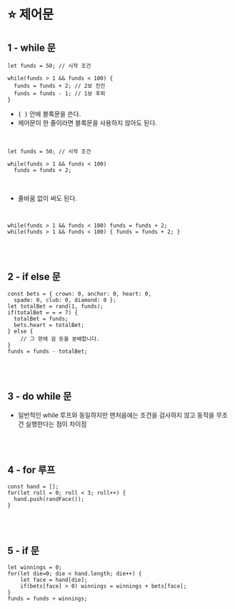 ⭐ 제어문
============

1 - while 문
--------

    let funds = 50; // 시작 조건
    
    while(funds > 1 && funds < 100) {
      funds = funds + 2; // 2보 전진
      funds = funds - 1; // 1보 후퇴
    }

-  `{ }` 안에 블록문을 쓴다.
-  제어문이 한 줄이라면 블록문을 사용하지 않아도 된다.

</br>

    let funds = 50; // 시작 조건
    
    while(funds > 1 && funds < 100)
      funds = funds + 2;

</br>

- 줄바꿈 없이 써도 된다.

</br>

    while(funds > 1 && funds < 100) funds = funds + 2;
    while(funds > 1 && funds < 100) { funds = funds + 2; }

</br>
</br>

2 - if else 문
-----

    const bets = { crown: 0, anchor: 0, heart: 0,
      spade: 0, club: 0, diamond: 0 };
    let totalBet = rand(1, funds);
    if(totalBet = = = 7) {
      totalBet = funds;
      bets.heart = totalBet;
    } else {
        // 그 판에 걸 돈을 분배합니다.
    }
    funds = funds - totalBet;
    
</br>
</br>

3 - do while 문
----

- 일반적인 while 루프와 동일하지만 맨처음에는 조건을 검사하지 않고 동작을 무조건 실행한다는 점이 차이점

</br>
</br>

4 - for 루프
----

    const hand = [];
    for(let roll = 0; roll < 3; roll++) {
      hand.push(randFace());
    }

</br>
</br>

5 - if 문
----

    let winnings = 0;
    for(let die=0; die < hand.length; die++) {
        let face = hand[die];
        if(bets[face] > 0) winnings = winnings + bets[face];
    }
    funds = funds + winnings;
